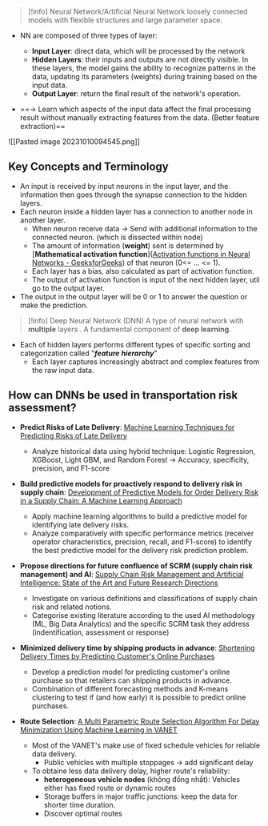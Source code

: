 > [!info] Neural Network/Artificial Neural Network
> loosely connected  models with flexible structures and large parameter space.

* NN are composed of three types of layer:
	* **Input Layer**: direct data, which will be processed by the network
	* **Hidden Layers**: their inputs and outputs are not directly visible. In these layers, the model gains the ability to recognize patterns in the data, updating its parameters (weights) during training based on the input data.
	* **Output Layer**: return the final result of the network's operation.

* ==-> Learn which aspects of the input data affect the final processing result without manually extracting features from the data. (Better feature extraction)==

![[Pasted image 20231010094545.png]]

## Key Concepts and Terminology

* An input is received by input neurons in the input layer, and the information then goes through the synapse connection to the hidden layers.
* Each neuron inside a hidden layer has a connection to another node in another layer.
	* When neuron receive data -> Send with additional information to the connected neuron. (which is dissected within node)
	* The amount of information (**weight**) sent is determined by [**Mathematical activation function**]([Activation functions in Neural Networks - GeeksforGeeks](https://www.geeksforgeeks.org/activation-functions-neural-networks/)) of that neuron (0<= ... <= 1).
	* Each layer has a bias, also calculated as part of activation function.
	* The output of activation function is input of the next hidden layer, util go to the output layer.
* The output in the output layer will be 0 or 1 to answer the question or make the prediction.

> [!info] Deep Neural Network (DNN)
> A type of neural network with **multiple** layers .
> A fundamental component of **deep learning**.

* Each of hidden layers performs different types of specific sorting and categorization called "***feature hierarchy***"
	* Each layer captures increasingly abstract and complex features from the raw input data.

## How can DNNs be used in transportation risk assessment?

* **Predict Risks of Late Delivery**: [Machine Learning Techniques for Predicting Risks of Late Delivery](https://doi.org/10.1007/978-981-99-0741-0_25) 
	* Analyze historical data using hybrid technique: Logistic Regression, XGBoost, Light GBM, and Random Forest
	-> Accuracy, specificity, precision, and F1-score

* **Build predictive models for proactively respond to delivery risk in supply chain**: [Development of Predictive Models for Order Delivery Risk in a Supply Chain: A Machine Learning Approach](http://dx.doi.org/10.1007/978-981-19-6945-4_43)
	* Apply machine learning algorithms to build a predictive model for identifying late delivery risks.
	* Analyze comparatively with specific performance metrics (receiver operator characteristics, precision, recall, and F1-score) to identify the best predictive model for the delivery risk prediction problem.

* **Propose directions for future confluence of SCRM (supply chain risk management) and AI**: [Supply Chain Risk Management and Artificial Intelligence: State of the Art and Future Research Directions](http://dx.doi.org/10.1080/00207543.2018.1530476)
	* Investigate on various definitions and classifications of supply chain risk and related notions.
	* Categorise existing literature according to the used AI methodology (ML, Big Data Analytics) and the specific SCRM task they address (indentification, assessment or response)

* **Minimized delivery time by shipping products in advance**: [Shortening Delivery Times by Predicting Customer's Online Purchases](http://dx.doi.org/10.24251/HICSS.2020.159)
	* Develop a prediction model for predicting customer's online purchase so that retailers can shipping products in advance.
	* Combination of different forecasting methods and K-means clustering to test if (and how early) it is possible to predict online purchases.

* **Route Selection**: [A Multi Parametric Route Selection Algorithm For Delay Minimization Using Machine Learning in VANET](https://doi.org/10.21203/rs.3.rs-2027736/v1)
	* Most of the VANET's make use of fixed schedule vehicles for reliable data delivery.
		* Public vehicles with multiple stoppages -> add significant delay
	* To obtaine less data delivery delay, higher route's reliability: 
		* **heterogeneous vehicle nodes** (không đồng nhất): Vehicles either has fixed route or dynamic routes
		* Storage buffers in major traffic junctions: keep the data for shorter time duration.
		* Discover optimal routes